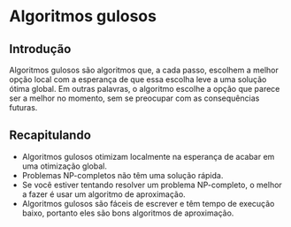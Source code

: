 # Algoritmos gulosos

## Introdução

Algoritmos gulosos são algoritmos que, a cada passo, escolhem a melhor opção local com a esperança de que essa escolha leve a uma solução ótima global. Em outras palavras, o algoritmo escolhe a opção que parece ser a melhor no momento, sem se preocupar com as consequências futuras.

## Recapitulando

- Algoritmos gulosos otimizam localmente na esperança de acabar em uma otimização global.
- Problemas NP-completos não têm uma solução rápida.
- Se você estiver tentando resolver um problema NP-completo, o melhor a fazer é usar um algoritmo de aproximação.
- Algoritmos gulosos são fáceis de escrever e têm tempo de execução baixo, portanto eles são bons algoritmos de aproximação.
